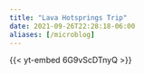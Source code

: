 ```yaml
---
title: "Lava Hotsprings Trip"
date: 2021-09-26T22:28:18-06:00
aliases: [/microblog]
---
```

{{< yt-embed 6G9vScDTnyQ >}}
